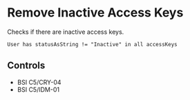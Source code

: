 # Remove Inactive Access Keys

Checks if there are inactive access keys.

```ccl
User has statusAsString != "Inactive" in all accessKeys
````

## Controls

* BSI C5/CRY-04
* BSI C5/IDM-01
